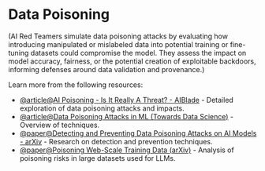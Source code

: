 # Data Poisoning

(AI Red Teamers simulate data poisoning attacks by evaluating how introducing manipulated or mislabeled data into potential training or fine-tuning datasets could compromise the model. They assess the impact on model accuracy, fairness, or the potential creation of exploitable backdoors, informing defenses around data validation and provenance.)

Learn more from the following resources:

- [@article@AI Poisoning - Is It Really A Threat? - AIBlade](https://www.aiblade.net/p/ai-poisoning-is-it-really-a-threat) - Detailed exploration of data poisoning attacks and impacts.
- [@article@Data Poisoning Attacks in ML (Towards Data Science)](https://towardsdatascience.com/data-poisoning-attacks-in-machine-learning-542169587b7f) - Overview of techniques.
- [@paper@Detecting and Preventing Data Poisoning Attacks on AI Models - arXiv](https://arxiv.org/abs/2503.09302) - Research on detection and prevention techniques.
- [@paper@Poisoning Web-Scale Training Data (arXiv)](https://arxiv.org/abs/2310.12818) - Analysis of poisoning risks in large datasets used for LLMs.
